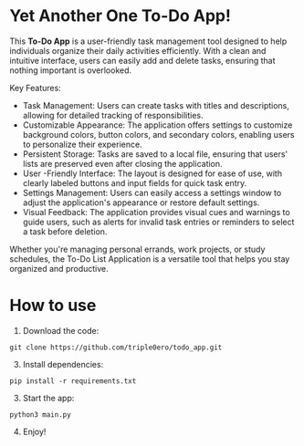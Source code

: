 # Yet Another One To-Do App!

This **To-Do App** is a user-friendly task management tool designed to help individuals organize their daily activities efficiently. 
With a clean and intuitive interface, users can easily add and delete tasks, ensuring that nothing important is overlooked.

Key Features:
- Task Management: Users can create tasks with titles and descriptions, allowing for detailed tracking of responsibilities.
- Customizable Appearance: The application offers settings to customize background colors, button colors, and secondary colors, enabling users to personalize their experience.
- Persistent Storage: Tasks are saved to a local file, ensuring that users' lists are preserved even after closing the application.
- User -Friendly Interface: The layout is designed for ease of use, with clearly labeled buttons and input fields for quick task entry.
- Settings Management: Users can easily access a settings window to adjust the application's appearance or restore default settings.
- Visual Feedback: The application provides visual cues and warnings to guide users, such as alerts for invalid task entries or reminders to select a task before deletion.

Whether you're managing personal errands, work projects, or study schedules, the To-Do List Application is a versatile tool that helps you stay organized and productive.

# How to use

1) Download the code:
```
git clone https://github.com/triple0ero/todo_app.git
```
3) Install dependencies:
```
pip install -r requirements.txt
```
3) Start the app:
```
python3 main.py
```
4) Enjoy!
